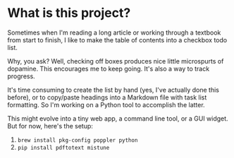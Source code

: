 # What is this project?
Sometimes when I'm reading a long article or working through a textbook from start to finish, I like to make the table of contents into a checkbox todo list.

Why, you ask? Well, checking off boxes produces nice little microspurts of dopamine. This encourages me to keep going. It's also a way to track progress.

It's time consuming to create the list by hand (yes, I've actually done this before), or to copy/paste headings into a Markdown file with task list formatting. So I'm working on a Python tool to accomplish the latter.

This might evolve into a tiny web app, a command line tool, or a GUI widget. But for now, here's the setup:
1. `brew install pkg-config poppler python`
2. `pip install pdftotext mistune`